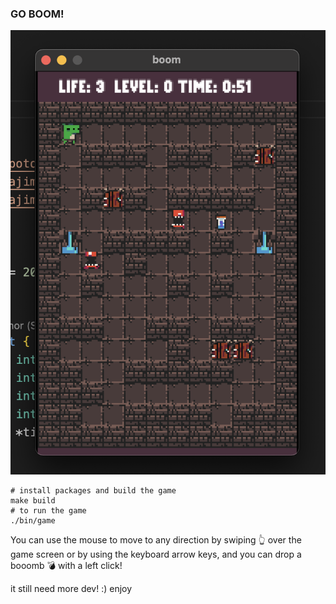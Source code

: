 ### GO BOOM!

![game](https://github.com/apotox/go-boom-game/blob/master/resources/screenshot.png?raw=true)

```shell
# install packages and build the game
make build
# to run the game
./bin/game 
```

You can use the mouse to move to any direction by swiping 👆 over the game screen or by using the keyboard arrow keys, and you can drop a booomb 💣 with a left click!

it still need more dev! :) enjoy 
